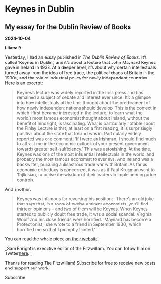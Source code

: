 # Keynes in Dublin

## My essay for the Dublin Review of Books

**2024-10-04**

**Likes:** 9

Yesterday, I had an essay published in _The Dublin Review of Books._ It’s called ‘Keynes in Dublin’, and it’s about a lecture that John Maynard Keynes gave in Ireland in 1933. At a deeper level, it’s about why certain intellectuals turned away from the idea of free trade, the political chaos of Britain in the 1930s, and the role of industrial policy for newly independent countries. [Here](https://drb.ie/articles/keynes-in-dublin/) is an excerpt:

> Keynes’s lecture was widely reported in the Irish press and has remained a subject of debate and interest ever since. It’s a glimpse into how intellectuals at the time thought about the predicament of how newly independent nations should develop. This is the context in which I first became interested in the lecture; to learn what the world’s most famous economist thought about Ireland, without the benefit of hindsight, is fascinating. What is particularly notable about the Finlay Lecture is that, at least on a first reading, it is surprisingly positive about the state that Ireland was in. Particularly widely reported was one comment: ‘If I were an Irishman, I should find much to attract me in the economic outlook of your present government towards greater self-sufficiency.’ This was astonishing. At the time, Keynes was one of the most influential intellectuals in the world, and probably the most famous economist to ever live. And Ireland was a backwater, pursuing a disastrous trade war with Britain. As far as economic orthodoxy is concerned, it was as if Paul Krugman went to Tajikistan, to praise the wisdom of their leaders in implementing price controls.

And another:

> Keynes was infamous for reversing his positions. There’s an old joke that says that, in a room of twelve eminent economists, you’ll find thirteen opinions – and two of them will be Keynes. When Keynes started to publicly doubt free trade, it was a social scandal. Virginia Woolf and his close friends were horrified. ‘Maynard has become a Protectionist,’ she wrote to a friend in September 1930, ‘which horrified me so that I promptly fainted.’

You can read the whole piece [on their website](https://drb.ie/articles/keynes-in-dublin/).

 _Sam Enright is executive editor of the Fitzwilliam. You can follow him on Twitter[here](https://x.com/Sam__Enright). _

Thanks for reading The Fitzwilliam! Subscribe for free to receive new posts and support our work.

Subscribe
